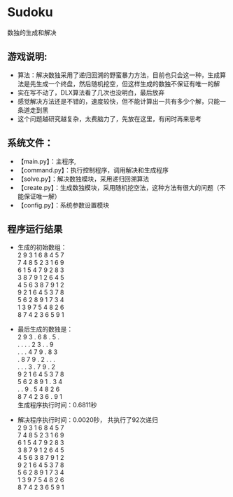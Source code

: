 # Sudoku
数独的生成和解决

## 游戏说明:
* 算法：解决数独采用了递归回溯的野蛮暴力方法，目前也只会这一种，生成算法是先生成一个终盘，然后随机挖空，但这样生成的数独不保证有唯一的解
* 实在写不动了，DLX算法看了几次也没明白，最后放弃
* 感觉解决方法还是不错的，速度较快，但不能计算出一共有多少个解，只能一条道走到黑
* 这个问题越研究越复杂，太费脑力了，先放在这里，有闲时再来思考

## 系统文件：
- 【main.py】：主程序,
- 【command.py】：执行控制程序，调用解决和生成程序
- 【solve.py】：解决数独模块，采用递归回溯算法
- 【create.py】：生成数独模块，采用随机挖空法，这种方法有很大的问题（不能保证唯一解）
- 【config.py】：系统参数设置模块

## 程序运行结果
* 生成的初始数组：  
 2 9 3 1 6 8 4 5 7  
 7 4 8 5 2 3 1 6 9  
 6 1 5 4 7 9 2 8 3  
 3 8 7 9 1 2 6 4 5  
 4 5 6 3 8 7 9 1 2  
 9 2 1 6 4 5 3 7 8  
 5 6 2 8 9 1 7 3 4  
 1 3 9 7 5 4 8 2 6  
 8 7 4 2 3 6 5 9 1  

* 最后生成的数独是：  
 2 9 3 . 6 8 . 5 .  
 . . . . 2 3 . . 9  
 . . . 4 7 9 . 8 3  
 . 8 7 9 . 2 . . .  
 . . . 3 . 7 9 . 2  
 9 2 1 6 4 5 3 7 8  
 5 6 2 8 9 1 . 3 4  
 . . 9 . 5 4 8 2 6  
 8 7 4 2 3 6 . 9 1  
生成程序执行时间：0.6811秒  

* 解决程序执行时间：0.0020秒， 共执行了92次递归  
 2 9 3 1 6 8 4 5 7  
 7 4 8 5 2 3 1 6 9  
 6 1 5 4 7 9 2 8 3  
 3 8 7 9 1 2 6 4 5  
 4 5 6 3 8 7 9 1 2  
 9 2 1 6 4 5 3 7 8  
 5 6 2 8 9 1 7 3 4  
 1 3 9 7 5 4 8 2 6  
 8 7 4 2 3 6 5 9 1  


